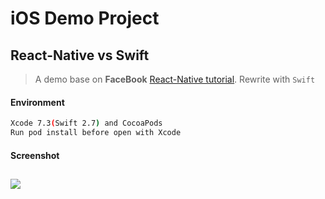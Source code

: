 # iOS Demo Project

## React-Native vs Swift

> A demo base on **FaceBook** [React-Native tutorial](http://facebook.github.io/react-native/docs/tutorial.html#content). Rewrite with `Swift`

#### Environment

```bash
Xcode 7.3(Swift 2.7) and CocoaPods
Run pod install before open with Xcode
```

#### Screenshot

![](https://qph.is.quoracdn.net/main-qimg-1e5186b4d8c5eaf20e37310adc7ddf78?convert_to_webp=true)
--